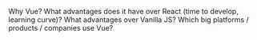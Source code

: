 Why Vue? What advantages does it have over React (time to develop, learning curve)? What advantages over Vanilla JS?
Which big platforms / products / companies use Vue?
